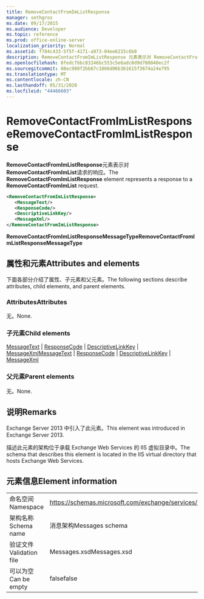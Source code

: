 ```yaml
---
title: RemoveContactFromImListResponse
manager: sethgros
ms.date: 09/17/2015
ms.audience: Developer
ms.topic: reference
ms.prod: office-online-server
localization_priority: Normal
ms.assetid: f784c433-5f5f-4171-a973-04ee6215c6b8
description: RemoveContactFromImListResponse 元素表示对 RemoveContactFromImList 请求的响应。
ms.openlocfilehash: 8fedcfbbc83246bc553c5e6adc0d9d780040ec2f
ms.sourcegitcommit: 88ec988f2bb67c1866d06b361615f3674a24e795
ms.translationtype: MT
ms.contentlocale: zh-CN
ms.lasthandoff: 05/31/2020
ms.locfileid: "44466603"
---
```

# <a name="removecontactfromimlistresponse"></a><span data-ttu-id="45746-103">RemoveContactFromImListResponse</span><span class="sxs-lookup"><span data-stu-id="45746-103">RemoveContactFromImListResponse</span></span>

<span data-ttu-id="45746-104">**RemoveContactFromImListResponse**元素表示对**RemoveContactFromImList**请求的响应。</span><span class="sxs-lookup"><span data-stu-id="45746-104">The **RemoveContactFromImListResponse** element represents a response to a **RemoveContactFromImList** request.</span></span> 
  
```XML
<RemoveContactFromImListResponse>
   <MessageText/>
   <ResponseCode/>
   <DescriptiveLinkKey/>
   <MessageXml/>
</RemoveContactFromImListResponse>
```

 <span data-ttu-id="45746-105">**RemoveContactFromImListResponseMessageType**</span><span class="sxs-lookup"><span data-stu-id="45746-105">**RemoveContactFromImListResponseMessageType**</span></span>
## <a name="attributes-and-elements"></a><span data-ttu-id="45746-106">属性和元素</span><span class="sxs-lookup"><span data-stu-id="45746-106">Attributes and elements</span></span>

<span data-ttu-id="45746-107">下面各部分介绍了属性、子元素和父元素。</span><span class="sxs-lookup"><span data-stu-id="45746-107">The following sections describe attributes, child elements, and parent elements.</span></span>
  
### <a name="attributes"></a><span data-ttu-id="45746-108">Attributes</span><span class="sxs-lookup"><span data-stu-id="45746-108">Attributes</span></span>

<span data-ttu-id="45746-109">无。</span><span class="sxs-lookup"><span data-stu-id="45746-109">None.</span></span>
  
### <a name="child-elements"></a><span data-ttu-id="45746-110">子元素</span><span class="sxs-lookup"><span data-stu-id="45746-110">Child elements</span></span>

<span data-ttu-id="45746-111">[MessageText](messagetext.md)  | [ResponseCode](responsecode.md)  | [DescriptiveLinkKey](descriptivelinkkey.md)  | [MessageXml](messagexml.md)</span><span class="sxs-lookup"><span data-stu-id="45746-111">[MessageText](messagetext.md) | [ResponseCode](responsecode.md) | [DescriptiveLinkKey](descriptivelinkkey.md) | [MessageXml](messagexml.md)</span></span>
  
### <a name="parent-elements"></a><span data-ttu-id="45746-112">父元素</span><span class="sxs-lookup"><span data-stu-id="45746-112">Parent elements</span></span>

<span data-ttu-id="45746-113">无。</span><span class="sxs-lookup"><span data-stu-id="45746-113">None.</span></span>
  
## <a name="remarks"></a><span data-ttu-id="45746-114">说明</span><span class="sxs-lookup"><span data-stu-id="45746-114">Remarks</span></span>

<span data-ttu-id="45746-115">Exchange Server 2013 中引入了此元素。</span><span class="sxs-lookup"><span data-stu-id="45746-115">This element was introduced in Exchange Server 2013.</span></span>
  
<span data-ttu-id="45746-116">描述此元素的架构位于承载 Exchange Web Services 的 IIS 虚拟目录中。</span><span class="sxs-lookup"><span data-stu-id="45746-116">The schema that describes this element is located in the IIS virtual directory that hosts Exchange Web Services.</span></span>
  
## <a name="element-information"></a><span data-ttu-id="45746-117">元素信息</span><span class="sxs-lookup"><span data-stu-id="45746-117">Element information</span></span>

|||
|:-----|:-----|
|<span data-ttu-id="45746-118">命名空间</span><span class="sxs-lookup"><span data-stu-id="45746-118">Namespace</span></span>  <br/> |https://schemas.microsoft.com/exchange/services/2006/messages  <br/> |
|<span data-ttu-id="45746-119">架构名称</span><span class="sxs-lookup"><span data-stu-id="45746-119">Schema name</span></span>  <br/> |<span data-ttu-id="45746-120">消息架构</span><span class="sxs-lookup"><span data-stu-id="45746-120">Messages schema</span></span>  <br/> |
|<span data-ttu-id="45746-121">验证文件</span><span class="sxs-lookup"><span data-stu-id="45746-121">Validation file</span></span>  <br/> |<span data-ttu-id="45746-122">Messages.xsd</span><span class="sxs-lookup"><span data-stu-id="45746-122">Messages.xsd</span></span>  <br/> |
|<span data-ttu-id="45746-123">可以为空</span><span class="sxs-lookup"><span data-stu-id="45746-123">Can be empty</span></span>  <br/> |<span data-ttu-id="45746-124">false</span><span class="sxs-lookup"><span data-stu-id="45746-124">false</span></span>  <br/> |
   

